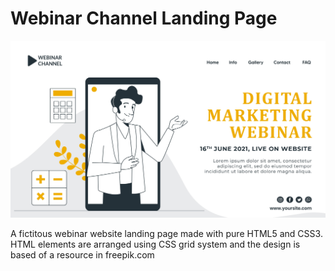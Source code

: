 # Webinar Channel Landing Page
![image](https://github.com/miker-bice/illustrated-digital-marketing-web-template/blob/main/landing-image.jpg)

A fictitous webinar website landing page made with pure HTML5 and CSS3.
HTML elements are arranged using CSS grid system and the design is based of a resource in freepik.com
